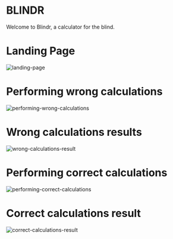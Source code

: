 # BLINDR
<p>Welcome to Blindr, a calculator for the blind.</p>
<h1>Landing Page</h1>

![landing-page](https://user-images.githubusercontent.com/51198797/165939823-72eddce0-fea0-40d6-9646-25342f66061b.png)

<h1>Performing wrong calculations</h1>

![performing-wrong-calculations](https://user-images.githubusercontent.com/51198797/165940130-ed640f29-071a-435a-871f-46927cc04077.png)

<h1>Wrong calculations results</h1>

![wrong-calculations-result](https://user-images.githubusercontent.com/51198797/165940183-04501135-7108-472a-8a7c-38570099b09f.png)


<h1>Performing correct calculations</h1>

![performing-correct-calculations](https://user-images.githubusercontent.com/51198797/165940059-ab2cc87f-1b9b-421f-9720-d7286a19e950.png)

<h1>Correct calculations result</h1>

![correct-calculations-result](https://user-images.githubusercontent.com/51198797/165940256-0898dfd7-69a2-4bb5-bc8d-dac241ff8e27.png)
